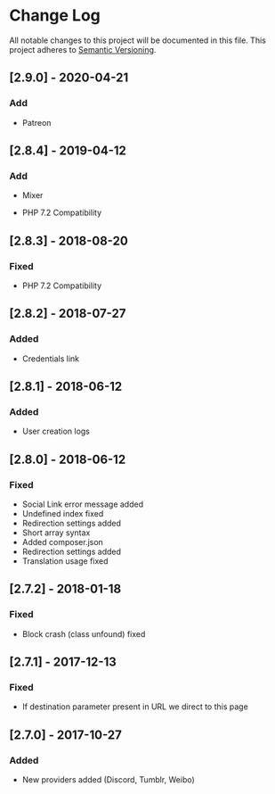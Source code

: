 # Change Log

All notable changes to this project will be documented in this file. This project adheres to [Semantic Versioning](http://semver.org/).

## [2.9.0] - 2020-04-21
### Add
- Patreon

## [2.8.4] - 2019-04-12
### Add
- Mixer

- PHP 7.2 Compatibility
## [2.8.3] - 2018-08-20
### Fixed
- PHP 7.2 Compatibility

## [2.8.2] - 2018-07-27
### Added
- Credentials link

## [2.8.1] - 2018-06-12
### Added
- User creation logs

## [2.8.0] - 2018-06-12
### Fixed
- Social Link error message added
- Undefined index fixed
- Redirection settings added
- Short array syntax
- Added composer.json
- Redirection settings added
- Translation usage fixed

## [2.7.2] - 2018-01-18
### Fixed
- Block crash (class unfound) fixed

## [2.7.1] - 2017-12-13
### Fixed
- If destination parameter present in URL we direct to this page

## [2.7.0] - 2017-10-27
### Added
- New providers added (Discord, Tumblr, Weibo) 